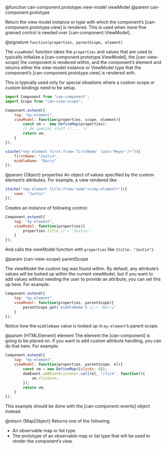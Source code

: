 @function can-component.prototype.view-model viewModel
@parent can-component.prototype

Return the view model instance or type with which the component’s [can-component.prototype.view]
is rendered.  This is used when more fine grained control is needed over [can-component::ViewModel].

@signature `function(properties, parentScope, element)`

The `viewModel` function takes the `properties` and values that are used to
typically initialize a [can-component.prototype.ViewModel], the
[can-view-scope] the component is rendered within, and the component’s element
and returns either the view-model instance or ViewModel type that the component’s [can-component.prototype.view]
is rendered with.

This is typically used only for special situations where a custom scope or custom bindings
need to be setup.

```js
import Component from "can-component";
import Scope from "can-view-scope";

Component.extend({
	tag: "my-element",
	viewModel: function(properties, scope, element){
		const vm =  new DefineMap(properties);
		// do special stuff /* ... */
		return vm;
	}
});

stache("<my-element first:from='firstName' last='Meyer'/>")({
	firstName: "Justin",
	middleName: "Barry"
});
```

@param {Object} properties An object of values specified by the custom element’s attributes. For example, a view rendered like:

```js
stache("<my-element title:from='name'></my-element>")({
	name: "Justin"
});
```

Creates an instance of following control:

```js
Component.extend({
	tag: "my-element",
	viewModel: function(properties){
		properties.title //-> "Justin";
	}
});
```

And calls the viewModel function with `properties` like `{title: "Justin"}`.

@param {can-view-scope} parentScope

The viewModel the custom tag was found within.  By default, any attribute’s values will
be looked up within the current viewModel, but if you want to add values without needing
the user to provide an attribute, you can set this up here.  For example:

```js
Component.extend({
	tag: "my-element",
	viewModel: function(properties, parentScope){
		parentScope.get('middleName') //-> "Barry"
	}
});
```

Notice how the `middleName` value is looked up in `my-element`’s parent scope.

@param {HTMLElement} element The element the [can-component] is going to be placed on. If you want
to add custom attribute handling, you can do that here.  For example:

```js
Component.extend({
	tag: "my-element",
	viewModel: function(properties, parentScope, el){
		const vm = new DefineMap({clicks: 0});
		domEvent.addEventListener.call(el, "click", function(){
			vm.clicks++;
		});
		return vm;
	}
});
```

This example should be done with the [can-component::events] object instead.

@return {Map|Object} Returns one of the following.

   - An observable map or list type.
   - The prototype of an observable map or list type that will be used to render the component’s view.
